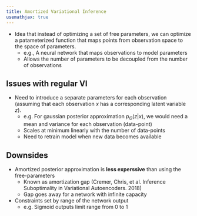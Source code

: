 ```yaml
---
title: Amortized Variational Inference
usemathjax: true
---
```


- Idea that instead of optimizing a set of free parameters, we can optimize a patameterized function that maps points from observation space to the space of parameters.
	- e.g., A neural network that maps observations to model parameters
	- Allows the number of parameters to be decoupled from the number of observations

## Issues with regular VI 
- Need to introduce a separate parameters for each observation (assuming that each observation $x$ has a corresponding latent variable $z$). 
	- e.g. For gaussian posterior approximation $p_{\Theta}(z|x)$, we would need a mean and variance for each observation (data-point)
	- Scales at minimum linearly with the number of data-points
	- Need to retrain model when new data becomes available

## Downsides
- Amortized posterior approximation is **less experssive** than using the free-parameters
	- Known as amortization gap (Cremer, Chris, et al. Inference Suboptimality in Variational Autoencoders. 2018)
	- Gap goes away for a network with infinite capacity 
- Constraints set by range of the network output
	- e.g. Sigmoid outputs limit range from 0 to 1